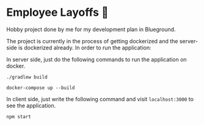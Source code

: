 # Employee Layoffs :dragon:
Hobby project done by me for my development plan in Blueground.

The project is currently in the process of getting dockerized and the server-side is dockerized already. In order to run the application:

In server side, just do the following commands to run the application on docker.

```
./gradlew build
```
```
docker-compose up --build
```

In client side, just write the following command and visit ```localhost:3000``` to see the application.

```
npm start
```

